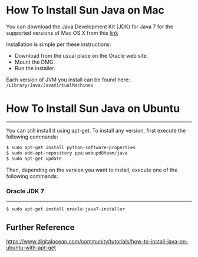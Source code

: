 # How To Install Sun Java on Mac

You can download the Java Development Kit (JDK) for Java 7 for the supported versions of Mac OS X from this [link](http://www.oracle.com/technetwork/java/javase/downloads/index.html)

Installation is simple per these instructions:

* Download from the usual place on the Oracle web site.
* Mount the DMG.
* Run the installer.

Each version of JVM you install can be found here: `/Library/Java/JavaVirtualMachines`

# How To Install Sun Java on Ubuntu

* * *

You can still install it using apt-get. To install any version, first execute the following commands:

```bash
$ sudo apt-get install python-software-properties
$ sudo add-apt-repository ppa:webupd8team/java
$ sudo apt-get update
```

Then, depending on the version you want to install, execute one of the following commands:

### Oracle JDK 7

* * *

```bash
$ sudo apt-get install oracle-java7-installer
```

## Further Reference
https://www.digitalocean.com/community/tutorials/how-to-install-java-on-ubuntu-with-apt-get
  
